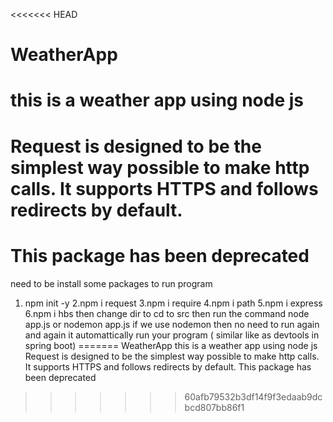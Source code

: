 <<<<<<< HEAD
# WeatherApp
# this is a weather app using node js
# Request is designed to be the simplest way possible to make http calls. It supports HTTPS and follows redirects by default.
# This package has been deprecated
need to be install some packages to run program
1. npm init -y
2.npm i request
3.npm i require
4.npm i path
5.npm i express
6.npm i hbs
then change dir to cd to src then run
the command node app.js
or nodemon app.js if we use nodemon then no need to run again and again it automattically run your program ( similar like as devtools in spring boot)
=======
 WeatherApp
this is a weather app using node js
Request is designed to be the simplest way possible to make http calls. It supports HTTPS and follows redirects by default.
This package has been deprecated
>>>>>>> 60afb79532b3df14f9f3edaab9dcbcd807bb86f1

